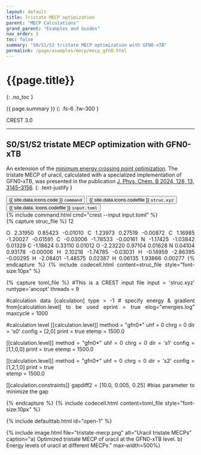 ```yaml
---
layout: default
title: Tristate MECP optimization
parent: "MECP Calculations"
grand_parent: "Examples and Guides"
nav_order: 3
toc: false
summary: "S0/S1/S2 tristate MECP optimization with GFN0-xTB"
permalink: /page/examples/mecp/mecp_gfn0.html
---
```


# {{page.title}}
{: .no_toc }

{{ page.summary }}
{: .fs-6 .fw-300 }

<div class="label label-green">CREST 3.0</div>


---

## S0/S1/S2 tristate MECP optimization with GFN0-xTB

An extension of the [minimum energy crossing point optimization](mecp_opt.html "Examples / MECP Optimization").
The tristate MECP of uracil, calculated with a specialized implementation of GFN0-xTB, was presented in the publication
 [J. Phys. Chem. B 2024, 128,  13, 3145–3156](https://doi.org/10.1021/acs.jpcb.4c00104).
{: .text-justify }

 <!-- Tab links -->
<div class="tab card">
  <button class="tablinks tab-id-1" onclick="openTabId(event, 'tab-1-1', 'tab-id-1')" id="open-1">{{ site.data.icons.code }} <code>command</code></button>
  <button class="tablinks tab-id-1" onclick="openTabId(event, 'tab-1-2', 'tab-id-1')">{{ site.data.icons.codefile }} <code>struc.xyz</code></button>
  <button class="tablinks tab-id-1" onclick="openTabId(event, 'tab-1-3', 'tab-id-1')">{{ site.data.  icons.codefile }} <code>input.toml</code></button>
</div>
<!-- Tab content -->
<div id="tab-1-1" class="tabcontent tab-id-1" style="text-align:justify">
{% include command.html cmd="crest <span class='nt'>--input</span> input.toml" %}
</div>
<div id="tab-1-2" class="tabcontent tab-id-1" style="text-align:justify">
{% capture struc_file %}
12

O          2.31950        0.85423       -0.01010
C          1.23973        0.27519       -0.00872
C          1.16985       -1.20027       -0.01591
C         -0.03006       -1.78533       -0.00161
N         -1.17425       -1.03842        0.01329
C         -1.18624        0.33110        0.01012
O         -2.23220        0.97104        0.01628
N          0.04104        0.93178       -0.00006
H          2.10218       -1.74785       -0.03031
H         -0.14959       -2.86395       -0.00295
H         -2.08401       -1.48575        0.02387
H          0.06135        1.93866        0.00277
{% endcapture %}
{% include codecell.html content=struc_file style="font-size:10px" %}
</div>
<div id="tab-1-3" class="tabcontent tab-id-1" style="text-align:justify">
{% capture toml_file %}
#This is a CREST input file
input = 'struc.xyz'
runtype='ancopt'
threads = 9

#calculation data
[calculation]
type = -1  # specify  energy & gradient from[calculation.level] to be used
eprint = true
elog="energies.log" 
maxcycle = 1000

#calculation level
[[calculation.level]]
method = "gfn0*"
uhf = 0
chrg = 0
dir = 's0'
config = [2,0]
print = true
etemp = 1500.0
 
[[calculation.level]]
method = "gfn0*"
uhf = 0
chrg = 0
dir = 's1'
config = [1,1,0,0]
print = true
etemp = 1500.0

[[calculation.level]]
method = "gfn0*"
uhf = 0
chrg = 0
dir = 's2'
config = [1,2,1,0]
print = true    
etemp = 1500.0

[[calculation.constraints]]
gapdiff2 = [10.0, 0.005, 0.25]  #bias parameter to minimize the gap

{% endcapture %}
{% include codecell.html content=toml_file style="font-size:10px" %}
</div>
{% include defaulttab.html id="open-1" %}


{% include image.html file="tristate-mecp.png" alt="Uracil tristate MECPs" caption="a) Optimized tristate MECP of uracil at the GFN0-xTB level. b) Energy levels of uracil at different MECPs." max-width=500%}



